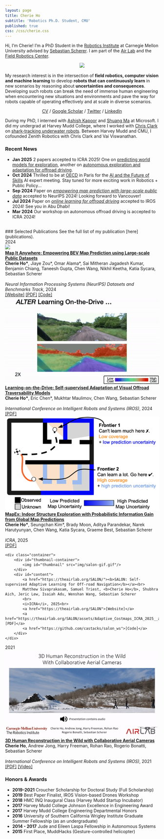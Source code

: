 ```yaml
---
layout: page
title: Cherie Ho
subtitle: 'Robotics Ph.D. Student, CMU'
published: true
css: /css/cherie.css
---
```

<style>
    img.responsive-img {
    width: 600px;
    max-width: 100%; /* Ensures it doesn’t exceed its container */
    display: block; /* Centers the image in its container */
    margin: 0 auto; /* Centers the image */
    }

    @media (max-width: 768px) { /* Adjust breakpoint for mobile devices */
        img.responsive-img {
            width: 90%;
    }
    }
    .announcement {
    background-color: #f8d7da; /* Pale red */
    color: #721c24; /* Darker red text for contrast */
    padding: 15px; /* Adds some space around the text */
    border-radius: 5px; /* Optional: rounds the corners */
    text-align: center; /* Centers the text */
}
</style>

Hi, I’m Cherie! I’m a PhD Student in the [Robotics Institute](https://www.ri.cmu.edu/) at Carnegie Mellon University advised by [Sebastian Scherer](https://www.ri.cmu.edu/ri-faculty/sebastian-scherer/). I am part of the [Air Lab](http://theairlab.org/) and the [Field Robotics Center](https://frc.ri.cmu.edu/). 

<p align="center">
    <img src="img/website_gif_202412.gif"/>
</p>

My research interest is in the intersection of **field robotics, computer vision and machine learning** to develop **robots that can continuously learn** in new scenarios by reasoning about **uncertainties and consequences**. Developing such robots can break the need of immense human engineering when encountering new situations and environments and pave the way for robots capable of operating effectively and at scale in diverse scenarios. 
<!-- Towards this, I develop **generalizable**, **adaptive** and **uncertainty-aware** robot algorithms to enable reliable autonomy in dynamic real-world applications, such as [motion capture in forests](https://youtu.be/jxt91vx0cns), [high-speed offroad driving](https://theairlab.org/offroad/), and now autonomous wheelchairs. For more information, please see my [research background & vision](research). -->

<!--
<div class="announcement">
    <b>I am on the job market (tenure-track faculty / postdoc / research scientist) this year!</b><br>
    Please <a href="mailto:cherieh@andrew.cmu.edu">reach out &#9993;</a> if you think our <a href="research">research interests</a>
     align! 
    <br><br>
     I am interested in developing <b>generalizable</b>, <b>adaptive</b> and <b>uncertainty-aware</b> robot algorithms for dynamic real-world applications. I have worked on applications such as <a href="https://youtu.be/jxt91vx0cns">motion capture in forests</a>, <a href="https://theairlab.org/offroad/">high-speed offroad driving</a>, and now autonomous wheelchairs. See my full list of publications <a href="publications">here</a>.
</div>
-->






<p align="center">
  <a href="media/Ho_Cherie_CV_Dec2024.pdf">CV</a> /
  <a href="https://scholar.google.com/citations?user=j8lsq7sAAAAJ&hl=en">Google Scholar</a> / 
  <a href="https://x.com/hocherie1">Twitter</a> / 
  <a href="https://www.linkedin.com/in/cherieho/">LinkedIn</a> 
</p>
<!-- [CV](cherieho_cv_2020_06.pdf) / [Google Scholar](https://scholar.google.com/citations?user=j8lsq7sAAAAJ&hl=en) -->

During my PhD, I interned with [Ashish Kapoor](https://www.microsoft.com/en-us/research/people/akapoor/) and [Shuang Ma](https://www.shuangma.me/) at Microsoft. I did my undergrad at Harvey Mudd College, where I worked with [Chris Clark](https://www.lair.hmc.edu/chris-clark) on [shark-tracking underwater robots](sharktracking). Between Harvey Mudd and CMU, I cofounded Zenith Robotics with Chris Clark and Vai Viswanathan.

### Recent News 
* **Jan 2025** 2 papers accepted to ICRA 2025! One on [predicting world models for exploration](https://mapex-explorer.github.io/), another on [autonomous exploration and adaptation for offroad driving](https://theairlab.org/SALON/).
* **Oct 2024** Thrilled to be at [OECD](https://www.oecd.org/) in Paris for the [AI and the Future of Skills](https://www.oecd.org/en/about/projects/artificial-intelligence-and-future-of-skills.html) AI expert meeting. Stay tuned for more exciting work in Robotics + Public Policy...
* **Sep 2024** Paper on [*empowering map prediction with large-scale public data*](https://mapitanywhere.github.io/) accepted to NeurIPS 2024! Looking forward to Vancouver! 
* **Jul 2024** Paper on [*online learning for offroad driving*](https://arxiv.org/abs/2306.15226) accepted to IROS 2024! See you in Abu Dhabi!
* **Mar 2024** Our workshop on autonomous offroad driving is accepted to ICRA 2024!
<!-- * **May-Aug 2021** Spending this summer at Microsoft working on "Pretraining for Safety" with [Ashish Kapoor](https://www.microsoft.com/en-us/research/people/akapoor/) and [Shuang Ma](https://www.shuangma.me/)! -->
<!-- * **Jul 2021** [Paper](https://arxiv.org/abs/2108.03936) on multi-drone human reconstruction accepted at IROS 2021! -->
<!-- * **April 2021** Excited to give invited talks at Apple and Lehigh University. Watch the Lehigh talk [here](https://youtu.be/R1a-31YH3H8). -->
<!-- * **Aug 2020** Excited to give an invited talk at UIUC's [ACRL Lab](http://naira.mechse.illinois.edu/). -->
<!-- * **Jul 2020** [Mohammadreza](https://www.cs.cmu.edu/~mmousaei/) and I gave a tutorial session on "Guaranteeing Safety in the Real World". Watch our talk [here](https://youtu.be/vmRl8swiEyc)! Play with control barrier functions [here](https://github.com/hocherie/cbf_quadrotor)! -->
<!-- * **May 2019** I was awarded the [Croucher Foundation Scholarship](https://croucher.org.hk/funding/study_awards/scholarships) for the next two years!  -->
<!-- * [2019/03] Invited to present research at the Amazon Graduate Student Symposium, Seattle. -->


<br>
### Selected Publications
See the full list of my publication [here](publications).

<div class="year-section" id="year-2024">
    <div class="year-heading">2024</div>
    <div class="container">
        <div id="thumbnail-container">
            <img id="thumbnail" src="img/mia_gif.gif"/>
        </div>
        <div id="content">
            <a href="https://mapitanywhere.github.io/"><b>Map It Anywhere: Empowering BEV Map Prediction using Large-scale Public Datasets</b></a><br>
            <b>Cherie Ho*</b>, Jiaye Zou*, Omar Alama*, Sai Mitheran Jagadesh Kumar, Benjamin Chiang, Taneesh Gupta,
            Chen Wang, Nikhil Keetha, Katia Sycara, Sebastian Scherer 
            <br>
            <br>
            <i>Neural Information Processing Systems (NeurIPS) Datasets and Benchmarks Track</i>, 2024
            <br>
            <a href="https://mapitanywhere.github.io/">[Website]</a> <a href="https://arxiv.org/abs/2407.08726">[PDF]</a> <a href="https://github.com/MapItAnywhere/MapItAnywhere"
            >[Code]</a> 
        </div>
    </div>
    <div class="container">
        <div id="thumbnail-container">
            <img id="thumbnail" src="img/alter_gif.gif"/>
        </div>
        <div id="content">
            <a href="https://arxiv.org/abs/2306.15226"><b>Learning-on-the-Drive: Self-supervised Adaptation of Visual Offroad Traversability Models</b></a><br>
            <b>Cherie Ho*</b>, Eric Chen*, Mukhtar Maulimov, Chen Wang, Sebastian Scherer
            <br>
            <br>
            <i>International Conference on Intelligent Robots and Systems (IROS)</i>, 2024<br>  
            <a href="https://arxiv.org/abs/2306.15226">[PDF]</a>
        </div>
    </div>
    <div class="container">
        <div id="thumbnail-container">
            <img id="thumbnail" src="img/mapex_thumbnail.png"/>
        </div>
        <div id="content">
            <a href="https://arxiv.org/abs/2409.15590"><b>MapEx: Indoor Structure Exploration with Probabilistic Information Gain from Global Map Predictions</b></a><br>
            <b>Cherie Ho*</b>, Seungchan Kim*, Brady Moon, Aditya Parandekar, Narek Harutyunyan, Chen Wang, Katia Sycara, Graeme Best, Sebastian Scherer
            <br>
            <br>
            <i>ICRA</i>, 2025
            <br> <a href="https://arxiv.org/abs/2409.15590">[PDF]</a>
        </div>
    </div>


    <div class="container">
        <div id="thumbnail-container">
            <img id="thumbnail" src="img/salon-gif.gif"/>
        </div>
        <div id="content">
            <a href="https://theairlab.org/SALON/"><b>SALON: Self-supervised Adaptive Learning for Off-road Navigation</b></a><br>
            Matthew Sivaprakasam, Samuel Triest, <b>Cherie Ho</b>, Shubhra Aich, Jeric Lew, Isaiah Adu, Wenshan Wang, Sebastian Scherer
            <br>
            <i>ICRA</i>, 2025<br>  
            <a href="https://theairlab.org/SALON">[Website]</a>
            <a href="https://theairlab.org/SALON/assets/Adaptive_Costmaps_ICRA_2025__arxiv_.pdf">[PDF]</a>
            <a href="https://github.com/castacks/salon_ws">[Code]</a>
        </div>
    </div>

</div>


<div class="year-section" id="year-2021">
    <div class="year-heading">2021</div>
    <div class="container">
        <div id="thumbnail-container">
            <img id="thumbnail" src="img/multidrone_gif.gif"/>
        </div>
        <div id="content">
            <a href="https://arxiv.org/abs/2108.03936"><b>3D Human Reconstruction in the Wild with Collaborative Aerial Cameras</b></a><br>
            <b>Cherie Ho</b>, Andrew Jong, Harry Freeman, Rohan Rao, Rogerio Bonatti, Sebastian Scherer
            <br>
            <br>
            <i>International Conference on Intelligent Robots and Systems (IROS)</i>, 2021<br>  
            <a href="https://arxiv.org/abs/2108.03936">[PDF]</a> <a href="https://youtu.be/jxt91vx0cns">[Video]</a>
        </div>
    </div>
</div>


### Honors & Awards
* **2019-2021** Croucher Scholarship for Doctoral Study (Full Scholarship)
* **2019** Best Paper Finalist, IROS Vision-based Drones Workshop
* **2018** HMC INQ Inaugural Class (Harvey Mudd Startup Incubator)
* **2017** Harvey Mudd College Johnson Excellence in Engineering Award
* **2017** Harvey Mudd College Engineering Departmental Honors
* **2016** University of Southern California Wrigley Institute Graduate Summer Fellowship (as an undergraduate)
* **2014 - 2017** Jude and Eileen Laspa Fellowship in Autonomous Systems
* **2015** First Place, MuddHacks (Gesture-controlled helicopter)
